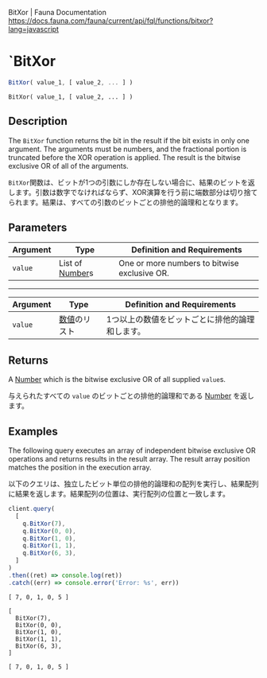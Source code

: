 BitXor | Fauna Documentation
https://docs.fauna.com/fauna/current/api/fql/functions/bitxor?lang=javascript

# `BitXor

```javascript
BitXor( value_1, [ value_2, ... ] )
```

```shell
BitXor( value_1, [ value_2, ... ] )
```

## [](#description)Description

The `BitXor` function returns the bit in the result if the bit exists in only one argument. The arguments must be numbers, and the fractional portion is truncated before the XOR operation is applied. The result is the bitwise exclusive OR of all of the arguments.

`BitXor`関数は、ビットが1つの引数にしか存在しない場合に、結果のビットを返します。引数は数字でなければならず、XOR演算を行う前に端数部分は切り捨てられます。結果は、すべての引数のビットごとの排他的論理和となります。

## [](#parameters)Parameters

|Argument|Type|Definition and Requirements|
|--|--|--|
|`value`|List of [Number](https://docs.fauna.com/fauna/current/api/fql/types#number)s|One or more numbers to bitwise exclusive OR.|

---

|Argument|Type|Definition and Requirements|
|--|--|--|
|`value`|[数値](https://docs.fauna.com/fauna/current/api/fql/types#number)のリスト|1つ以上の数値をビットごとに排他的論理和します。|

## [](#returns)Returns

A [Number](https://docs.fauna.com/fauna/current/api/fql/types#number) which is the bitwise exclusive OR of all supplied `value`s.

与えられたすべての `value` のビットごとの排他的論理和である [Number](https://docs.fauna.com/fauna/current/api/fql/types#number) を返します。

## [](#examples)Examples

The following query executes an array of independent bitwise exclusive OR operations and returns results in the result array. The result array position matches the position in the execution array.

以下のクエリは、独立したビット単位の排他的論理和の配列を実行し、結果配列に結果を返します。結果配列の位置は、実行配列の位置と一致します。

```javascript
client.query(
  [
    q.BitXor(7),
    q.BitXor(0, 0),
    q.BitXor(1, 0),
    q.BitXor(1, 1),
    q.BitXor(6, 3),
  ]
)
.then((ret) => console.log(ret))
.catch((err) => console.error('Error: %s', err))
```

```none
[ 7, 0, 1, 0, 5 ]
```

```shell
[
  BitXor(7),
  BitXor(0, 0),
  BitXor(1, 0),
  BitXor(1, 1),
  BitXor(6, 3),
]
```

```none
[ 7, 0, 1, 0, 5 ]
```

